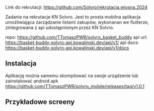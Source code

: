 Link do rekrutacji: https://github.com/Solvro/rekrutacja.wiosna.2024

Zadanie na rekrutacje KN Solvro. Jest to prosta mobilna aplikacja umożliwiająca zarządzanie listami zakupów, wykonanan we flutterze, zintegrowana z api udostępnionym przez KN Solvro.

repo: https://github.com/TTomaszPWR/solvro_basket_buddy
api url: https://basket-buddy-solvro-api.kowalinski.dev/api/v1/
api docs: https://basket-buddy-solvro-api.kowalinski.dev/api/v1/docs

## Instalacja
Aplikację można samemu skompilować na swoje urządzenie lub zainstalować android apk https://github.com/TTomaszPWR/solvro_mobile/releases/tag/v1.0.1

## Przykładowe screeny

